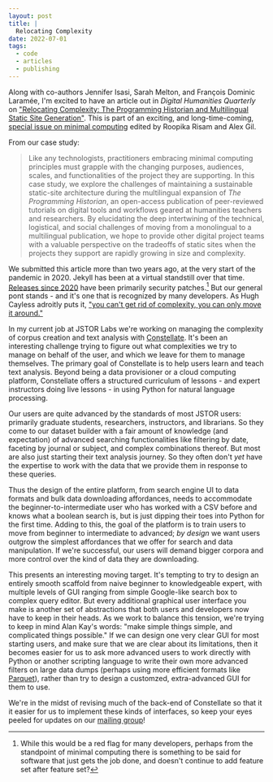 ```yaml
---
layout: post
title: |
  Relocating Complexity
date: 2022-07-01
tags:
  - code
  - articles
  - publishing
---
```


Along with co-authors Jennifer Isasi, Sarah Melton, and François Dominic Laramée, I'm excited to have an article out in _Digital Humanities Quarterly_ on ["Relocating Complexity: The Programming Historian and Multilingual Static Site Generation"](http://www.digitalhumanities.org/dhq/vol/16/2/000585/000585.html).
This is part of an exciting, and long-time-coming, [special issue on minimal computing](http://www.digitalhumanities.org/dhq/vol/16/2/index.html) edited by Roopika Risam and Alex Gil.

From our case study:

> Like any technologists, practitioners embracing minimal computing principles must grapple with the changing purposes, audiences, scales, and functionalities of the project they are supporting.
> In this case study, we explore the challenges of maintaining a sustainable static-site architecture during the multilingual expansion of _The Programming Historian_, an open-access publication of peer-reviewed tutorials on digital tools and workflows geared at humanities teachers and researchers.
> By elucidating the deep intertwining of the technical, logistical, and social challenges of moving from a monolingual to a multilingual publication, we hope to provide other digital project teams with a valuable perspective on the tradeoffs of static sites when the projects they support are rapidly growing in size and complexity.

We submitted this article more than two years ago, at the very start of the pandemic in 2020.
Jekyll has been at a virtual standstill over that time.
[Releases since 2020](https://github.com/jekyll/jekyll/releases) have been primarily security patches.[^flag]
But our general pont stands - and it's one that is recognized by many developers.
As Hugh Cayless adroitly puts it, ["you can't get rid of complexity, you can only move it around."](https://twitter.com/hcayless/status/1541441450512089088)

[^flag]: While this would be a red flag for many developers, perhaps from the standpoint of minimal computing there is something to be said for software that just gets the job done, and doesn't continue to add feature set after feature set?

In my current job at JSTOR Labs we're working on managing the complexity of corpus creation and text analysis with [Constellate](https://constellate.org).
It's been an interesting challenge trying to figure out what complexities we try to manage on behalf of the user, and which we leave for them to manage themselves.
The primary goal of Constellate is to help users learn and teach text analysis.
Beyond being a data provisioner or a cloud computing platform, Constellate offers a structured curriculum of lessons - and expert instructors doing live lessons - in using Python for natural language processing.

Our users are quite advanced by the standards of most JSTOR users: primarily graduate students, researchers, instructors, and librarians.
So they come to our dataset builder with a fair amount of knowledge (and expectation) of advanced searching functionalities like filtering by date, faceting by journal or subject, and complex combinations thereof.
But most are also just starting their text analysis journey.
So they often don't _yet_ have the expertise to work with the data that we provide them in response to these queries.

Thus the design of the entire platform, from search engine UI to data formats and bulk data downloading affordances, needs to accommodate the beginner-to-intermediate user who has worked with a CSV before and knows what a boolean search is, but is just dipping their toes into Python for the first time.
Adding to this, the goal of the platform is to train users to move from beginner to intermediate to advanced; *by design*  we want users outgrow the simplest affordances that we offer for search and data manipulation.
If we're successful, our users will demand bigger corpora and more control over the kind of data they are downloading.

This presents an interesting moving target.
It's tempting to try to design an entirely smooth scaffold from naive beginner to knowledgeable expert, with multiple levels of GUI ranging from simple Google-like search box to complex query editor.
But every additional graphical user interface you make is another set of abstractions that both users and developers now have to keep in their heads.
As we work to balance this tension, we're trying to keep in mind Alan Kay's words: "make simple things simple, and complicated things possible."
If we can design one very clear GUI for most starting users, and make sure that we are clear about its limitations, then it becomes easier for us to ask more advanced users to work directly with Python or another scripting language to write their own more advanced filters on large data dumps (perhaps using more efficient formats like [Parquet](https://arrow.apache.org/docs/python/parquet.html)), rather than try to design a customzed, extra-advanced GUI for them to use.

We're in the midst of revising much of the back-end of Constellate so that it it easier for us to implement these kinds of interfaces, so keep your eyes peeled for updates on our [mailing group](https://ithaka.groups.io/g/tdm-jstor-portico)!
